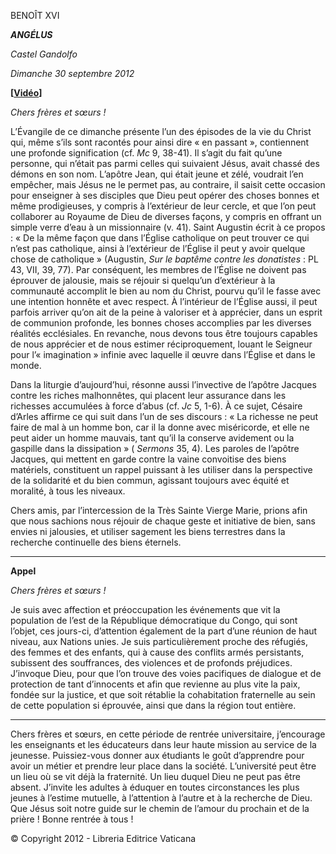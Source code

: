 BENOÎT XVI

***ANGÉLUS***

*Castel Gandolfo*

*Dimanche 30 septembre 2012*

**\[****[Vidéo](https://www.youtube.com/watch?v=pfOP6aQk-1Y&list=PLC9tK3J1RlaZGkT-qS3F021VSzUv-YuwO&index=22&ab_channel=TheVatican-Archive)****\]**

*Chers frères et sœurs !*

L’Évangile de ce dimanche présente l’un des épisodes de la vie du Christ qui, même s’ils sont racontés pour ainsi dire « en passant », contiennent une profonde signification (cf. *Mc* 9, 38-41). Il s’agit du fait qu’une personne, qui n’était pas parmi celles qui suivaient Jésus, avait chassé des démons en son nom. L’apôtre Jean, qui était jeune et zélé, voudrait l’en empêcher, mais Jésus ne le permet pas, au contraire, il saisit cette occasion pour enseigner à ses disciples que Dieu peut opérer des choses bonnes et même prodigieuses, y compris à l’extérieur de leur cercle, et que l’on peut collaborer au Royaume de Dieu de diverses façons, y compris en offrant un simple verre d’eau à un missionnaire (v. 41). Saint Augustin écrit à ce propos : « De la même façon que dans l’Église catholique on peut trouver ce qui n’est pas catholique, ainsi à l’extérieur de l’Église il peut y avoir quelque chose de catholique » (Augustin, *Sur le baptême contre les donatistes* : PL 43, VII, 39, 77). Par conséquent, les membres de l’Église ne doivent pas éprouver de jalousie, mais se réjouir si quelqu’un d’extérieur à la communauté accomplit le bien au nom du Christ, pourvu qu’il le fasse avec une intention honnête et avec respect. À l’intérieur de l’Église aussi, il peut parfois arriver qu’on ait de la peine à valoriser et à apprécier, dans un esprit de communion profonde, les bonnes choses accomplies par les diverses réalités ecclésiales. En revanche, nous devons tous être toujours capables de nous apprécier et de nous estimer réciproquement, louant le Seigneur pour l’« imagination » infinie avec laquelle il œuvre dans l’Église et dans le monde.

Dans la liturgie d’aujourd’hui, résonne aussi l’invective de l’apôtre Jacques contre les riches malhonnêtes, qui placent leur assurance dans les richesses accumulées à force d’abus (cf. *Jc* 5, 1-6). À ce sujet, Césaire d’Arles affirme ce qui suit dans l’un de ses discours : « La richesse ne peut faire de mal à un homme bon, car il la donne avec miséricorde, et elle ne peut aider un homme mauvais, tant qu’il la conserve avidement ou la gaspille dans la dissipation » ( *Sermons* 35, 4). Les paroles de l’apôtre Jacques, qui mettent en garde contre la vaine convoitise des biens matériels, constituent un rappel puissant à les utiliser dans la perspective de la solidarité et du bien commun, agissant toujours avec équité et moralité, à tous les niveaux.

Chers amis, par l’intercession de la Très Sainte Vierge Marie, prions afin que nous sachions nous réjouir de chaque geste et initiative de bien, sans envies ni jalousies, et utiliser sagement les biens terrestres dans la recherche continuelle des biens éternels.

* * *

**Appel**

*Chers frères et sœurs !*

Je suis avec affection et préoccupation les événements que vit la population de l’est de la République démocratique du Congo, qui sont l’objet, ces jours-ci, d’attention également de la part d’une réunion de haut niveau, aux Nations unies. Je suis particulièrement proche des réfugiés, des femmes et des enfants, qui à cause des conflits armés persistants, subissent des souffrances, des violences et de profonds préjudices. J’invoque Dieu, pour que l’on trouve des voies pacifiques de dialogue et de protection de tant d’innocents et afin que revienne au plus vite la paix, fondée sur la justice, et que soit rétablie la cohabitation fraternelle au sein de cette population si éprouvée, ainsi que dans la région tout entière.

* * *

Chers frères et sœurs, en cette période de rentrée universitaire, j’encourage les enseignants et les éducateurs dans leur haute mission au service de la jeunesse. Puissiez-vous donner aux étudiants le goût d’apprendre pour avoir un métier et prendre leur place dans la société. L’université peut être un lieu où se vit déjà la fraternité. Un lieu duquel Dieu ne peut pas être absent. J’invite les adultes à éduquer en toutes circonstances les plus jeunes à l’estime mutuelle, à l’attention à l’autre et à la recherche de Dieu. Que Jésus soit notre guide sur le chemin de l’amour du prochain et de la prière ! Bonne rentrée à tous !

© Copyright 2012 - Libreria Editrice Vaticana